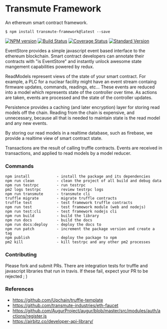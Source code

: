 # Transmute Framework

An ethereum smart contract framework.

```
$ npm install transmute-framework@latest --save
```

[![NPM version](https://img.shields.io/npm/v/transmute-framework.svg)](https://www.npmjs.com/package/transmute-framework)
[![Build Status](https://travis-ci.org/transmute-industries/transmute-framework.svg?branch=master)](https://travis-ci.org/transmute-industries/transmute-framework)
[![Coverage Status](https://coveralls.io/repos/github/transmute-industries/transmute-framework/badge.svg?branch=master)](https://coveralls.io/github/transmute-industries/transmute-framework?branch=master)
[![Standard Version](https://img.shields.io/badge/release-standard%20version-brightgreen.svg)](https://github.com/conventional-changelog/standard-version)

EventStore provides a simple javascript event based interface to the ethereum blockchain.
Smart contract developers can annotate their contracts with "is EventStore" and instantly 
unlock awesome state mangement capabilities powered by redux.

ReadModels represent views of the state of your smart contract. For example, a PLC for a 
nuclear facility might have an event stream containg firmware updates, commands, readings, etc...
These events are reduced into a model which represents state of the controller over time.
As actions are taken, events are processed and the state of the controller updates.

Persistence provides a caching (and later encryption) layer for storing read models off the chain.
Reading from the chain is expensive, and unnecessary, because all that is needed to maintain state 
is the read model and any new events.

By storing our read models in a realtime database, such as firebase, we provide a realtime view of
smart contract state.

Transactions are the result of calling truffle contracts. Events are received in transactions, and
applied to read models by a model reducer.

### Commands
```
npm install            - install the package and its dependencies
npm run clean          - clean the project of all build and debug data
npm run testrpc        - run testrpc
pm2 logs testrpc       - review testrpc logs
npm run transmute      - transmute cli
truffle migrate        - migrate truffle contracts
truffle test           - test framework truffle contracts
npm run test           - test framework module (web and nodejs)
npm run test:cli       - test framework nodejs cli
npm run build          - build the library
npm run docs           - build the docs
npm run docs:deploy    - deploy the docs to 
npm run patch          - increment the package version and create a tag
npm publish            - deploy the package to npm
pm2 kill               - kill testrpc and any other pm2 processes
```

### Contributing 

Please fork and submit PRs. There are integration tests for truffle and javascript libraries that run in travis.
If these fail, expect your PR to be rejected ; )

### References

- https://github.com/Upchain/truffle-template
- https://github.com/transmute-industries/eth-faucet
- https://github.com/AugurProject/augur/blob/master/src/modules/auth/actions/register.js
- https://airbitz.co/developer-api-library/




